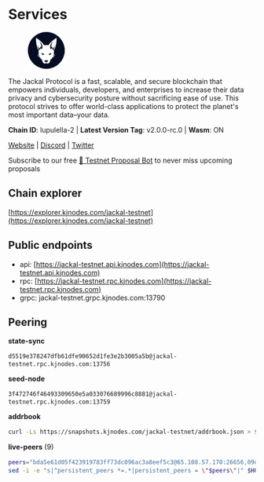 # Services

<figure><img src="https://raw.githubusercontent.com/kj89/cosmos-images/main/logos/jackal.png" alt=""><figcaption></figcaption></figure>

The Jackal Protocol is a fast, scalable, and secure blockchain that empowers  individuals, developers, and enterprises to increase their data privacy and  cybersecurity posture without sacrificing ease of use. This protocol strives  to offer world-class applications to protect the planet's most important data–your data.

**Chain ID**: lupulella-2 | **Latest Version Tag**: v2.0.0-rc.0 | **Wasm**: ON

[Website](https://jackalprotocol.com) | [Discord](https://discord.com/invite/5GKym3p6rj) | [Twitter](https://twitter.com/Jackal_Protocol)



Subscribe to our free [🤖 Testnet Proposal Bot](https://t.me/kjnodes_testnet_proposal_bot) to never miss upcoming proposals


## Chain explorer
[https://explorer.kjnodes.com/jackal-testnet](https://explorer.kjnodes.com/jackal-testnet)

## Public endpoints

* api: [https://jackal-testnet.api.kjnodes.com](https://jackal-testnet.api.kjnodes.com)
* rpc: [https://jackal-testnet.rpc.kjnodes.com](https://jackal-testnet.rpc.kjnodes.com)
* grpc: jackal-testnet.grpc.kjnodes.com:13790

## Peering

**state-sync**

```text
d5519e378247dfb61dfe90652d1fe3e2b3005a5b@jackal-testnet.rpc.kjnodes.com:13756
```

**seed-node**

```text
3f472746f46493309650e5a033076689996c8881@jackal-testnet.rpc.kjnodes.com:13759
```

**addrbook**
```bash
curl -Ls https://snapshots.kjnodes.com/jackal-testnet/addrbook.json > $HOME/.canine/config/addrbook.json
```

**live-peers** (9)
```bash
peers="bda5e61d05f423919783ff73dc096ac3a8eef5c3@65.108.57.170:26656,09d9127972ded9e22f9f11833ed7fcfa149cf1fa@65.109.92.240:19126,3c6d856a429224201d78c7f28026874d10a27f57@5.75.227.78:26656,451622fd913f6119a67f67e65f3ab82c3fbea529@78.107.253.133:32656,2cdaa56d0778b20be8430069eefeab2138190355@78.46.106.75:37656,0394449cab5a29f24dd4f37683d3b7622f27c0fc@65.108.206.118:61156,dc84774683298e57a848b59b7c0d1a70477b4fc1@213.239.207.175:48656,b549c1092e37db22576e31f19cbec4b1b3b36503@116.202.227.117:37656,1b191fb9ef837dec648136097f94925a15dd85ab@213.170.135.20:26516"
sed -i -e "s|^persistent_peers *=.*|persistent_peers = \"$peers\"|" $HOME/.canine/config/config.toml
```
